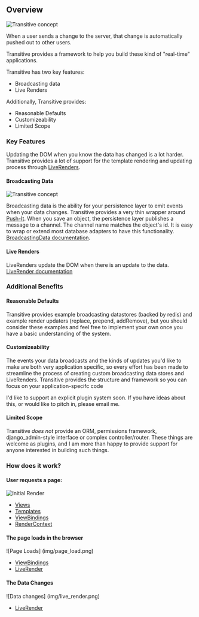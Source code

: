 ## Overview

![Transitive concept](img/concept.png)

When a user sends a change to the server, that change is automatically pushed out to other users.

Transitive provides a framework to help you build these kind of "real-time" applications.

Transitive has two key features:

  * Broadcasting data
  * Live Renders

Additionally, Transitive provides:

  * Reasonable Defaults
  * Customizeability
  * Limited Scope

### Key Features

 Updating the DOM when you know the data has changed is a lot harder.  Transitive provides a lot of support for the template rendering and updating process through [LiveRenders](views.html#liveRender).

#### Broadcasting Data

![Transitive concept](img/broadcasting_data.png)

Broadcasting data is the ability for your persistence layer to emit events when your data changes.  Transitive provides a very thin wrapper around [Push-It](http://github.com/aaronblohowiak/Push-It).  When you save an object, the persistence layer publishes a message to a channel.  The channel name matches the object's id.  It is easy to wrap or extend most database adapters to have this functionality. [BroadcastingData documentation](persistence.html#broadcasting_Data).

#### Live Renders

LiveRenders update the DOM when there is an update to the data. [LiveRender documentation](views.html#liveRender) 

### Additional Benefits

#### Reasonable Defaults

Transitive provides example broadcasting datastores (backed by redis) and example render updaters (replace, prepend, addRemove), but you should consider these examples and feel free to implement your own once you have a basic understanding of the system.

#### Customizeability

The events your data broadcasts and the kinds of updates you'd like to make are both very application specific, so every effort has been made to streamline the process of creating custom broadcasting data stores and LiveRenders.  Transitive provides the structure and framework so you can focus on your application-specifc code

I'd like to support an explicit plugin system soon.  If you have ideas about this, or would like to pitch in, please email me.

#### Limited Scope

Transitive *does not* provide an ORM, permissions framework, django_admin-style interface or complex controller/router.  These things are welcome as plugins, and I am more than happy to provide support for anyone interested in building such things.

### How does it work?

#### User requests a page:
![Initial Render](img/page_render.png)
 
 * [Views](views.html)
 * [Templates](views.html#templates)
 * [ViewBindings](views.html#viewBinding)
 * [RenderContext](views.html#renderContext)


#### The page loads in the browser
![Page Loads] (img/page_load.png)

 * [ViewBindings](views.html#viewBinding)
 * [LiveRender](views.html#liveRender)

#### The Data Changes
![Data changes] (img/live_render.png)

 * [LiveRender](views.html#liveRender)
